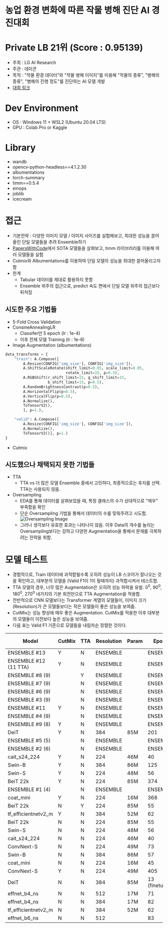 # 농업 환경 변화에 따른 작물 병해 진단 AI 경진대회

# Private LB 21위 (Score : 0.95139)
- 주최 : LG AI Research
- 주관 : 데이콘
- 목적 : "작물 환경 데이터"와 "작물 병해 이미지"를 이용해 "작물의 종류", "병해의 종류", "병해의 진행 정도"를 진단하는 AI 모델 개발
- [대회 링크](https://dacon.io/competitions/official/235870/overview/description)

# Dev Environment
- OS : Windows 11 + WSL2 (Ubuntu 20.04 LTS)
- GPU : Colab Pro or Kaggle

# Library
- wandb 
- opencv-python-headless==4.1.2.30 
- albumentations 
- torch-summary 
- timm==0.5.4 
- einops 
- joblib 
- icecream

# 접근
- 기본전략 : 다양한 이미지 모델 / 이미지 사이즈를 실험해보고, 최대한 성능을 끌어올린 단일 모델들을 추려 Ensemble하기
- [PapersWithCode](https://paperswithcode.com/)에서 SOTA 모델들을 살펴보고, timm 라이브러리를 이용해 여러 모델들을 실험
- Cutmix와 Albumentations를 이용하여 단일 모델의 성능을 최대한 끌어올리고자 함
- 한계
    - Tabular 데이터를 제대로 활용하지 못함
    - Ensemble 위주의 접근으로, predict 속도 면에서 단일 모델 위주의 접근보다 뒤처짐

## 시도한 주요 기법들
- 5-Fold Cross Validation
- ConsineAnnealingLR
    - Classifer만 5 epoch (lr : 1e-4)
    - 이후 전체 모델 Training (lr : 1e-6)
- Image Augmentation (albumentations)
```python
data_transforms = {
    "train": A.Compose([
        A.Resize(CONFIG['img_size'], CONFIG['img_size']),
        A.ShiftScaleRotate(shift_limit=0.05, scale_limit=0.05,
                           rotate_limit=15, p=0.5),
        A.RGBShift(r_shift_limit=15, g_shift_limit=15,
                   b_shift_limit=15, p=0.5),
        A.RandomBrightnessContrast(p=0.5),
        A.HorizontalFlip(p=0.5),
        A.VerticalFlip(p=0.5),
        A.Normalize(),
        ToTensorV2(),
        ], p=1.),

    "valid": A.Compose([
        A.Resize(CONFIG['img_size'], CONFIG['img_size']),
        A.Normalize(),
        ToTensorV2()], p=1.)
}
```
- Cutmix

## 시도했으나 채택되지 못한 기법들
- TTA
    - TTA vs 더 많은 모델 Ensemble 중에서 고민하다, 최종적으로는 후자를 선택. TTA는 사용되지 않음.
- Oversampling
    - EDA를 통해 데이터를 살펴보았을 때, 특정 클래스의 수가 상대적으로 "매우" 부족함을 확인
    - 단순 Oversampling 기법을 통해서 데이터의 수를 맞춰주려고 시도함.
    ![Oversampling Image](https://i.imgur.com/uBPlTpV.png)
    - 그러나 생각보다 유효한 효과는 나타나지 않음. 이후 Data의 개수를 늘리는 Oversampling보다는 강하고 다양한 Augmentation을 통해서 문제를 극복하려는 전략을 취함.

# 모델 테스트
- 경험적으로, Train 데이터에 과적합될수록 오히려 성능이 LB 스코어가 잘나오는 것을 확인하고, 대부분의 모델을 (Valid F1이 1이 될때까지) 과적합시켜서 테스트함. 
- TTA 모델의 경우, 너무 많은 Augmentation은 오히려 성능 하락을 유발. 0<sup>0</sup>, 90<sup>0</sup>, 180<sup>0</sup>, 270<sup>0</sup> 네가지의 기본 회전만으로 TTA Augmentation을 적용함.
- 전반적으로 CNN 모델보다는 Transformer 계열의 모델들이, 이미지 크기(Resolution)가 큰 모델들보다는 작은 모델들이 좋은 성능을 보여줌.
- CutMix는 성능 향상에 매우 좋은 Augmentation. CutMix를 적용한 이후 대부분의 모델들이 이전보다 높은 성능을 보여줌.
- 다음 표는 Valid F1 기준으로 모델들을 내림차순 정렬한 것이다.

| Model | CutMix | TTA | Resolution | Param | Epoch | Train F1 | Valid F1 | Public LB | Note |
|---|---|---|---|---|---|---|---|---|---|
| ENSEMBLE #13 | Y | N | ENSEMBLE |  | ENSEMBLE |  |  | 0.949678674 | original_finecutmix_effnetv2m_swin_deit_b4ns512_coatmini224_beit224in22k_cait224_swinS224_convnextS224 |
| ENSEMBLE   #12 (11 TTA) | Y | N | ENSEMBLE |  | ENSEMBLE |  |  | 0.948370833 | finecutmix_TTA_effnetv2m_swin_deit_b4ns512_coatmini224_beit224in22k_cait224_swinS224_convnextS224 |
| ENSEMBLE #8 (9) |  | Y | ENSEMBLE |  | ENSEMBLE |  |  | 0.948030037 | effnetv2m(62)_swin(57)_deit_b4ns512_coatmini224_beit224in22k_cait224_swinS224_convnextS224_TTA |
| ENSEMBLE   #7 (9) |  | N | ENSEMBLE |  | ENSEMBLE |  |  | 0.947822635 | effnetv2m(62)_swin(57)_deit_b4ns512_coatmini224_beit224in22k_cait224_swinS224_convnextS224 |
| ENSEMBLE #6 (9) |  | N | ENSEMBLE |  | ENSEMBLE |  |  | 0.947634928 | effnetv2m(62)_swin(57)_deit_b4ns512_coatmini224_beit224in22k_cait224_[B]swinS224_convnextS224 |
| ENSEMBLE   #3 (9) |  | N | ENSEMBLE |  | ENSEMBLE |  |  | 0.946883266 | effnetv2m(3)_swin(3)_deit_b4ns512_coatmini224_beit224in22k_cait224_swinS224_convnextS224 |
| ENSEMBLE #11 | Y | N | ENSEMBLE |  | ENSEMBLE |  |  | 0.946642688 | finecutmix_effnetv2m_swin_deit_b4ns512(160)_coatmini224_beit224in22k_cait224_swinS224_convnextS224 |
| ENSEMBLE   #4 (9) |  | N | ENSEMBLE |  | ENSEMBLE |  |  | 0.946176973 | effnetv2m(3)_swin(3)_deit_b4ns512_coatmini224_beit224in22k_cait224_[B]swinS224_convnextS224 |
| ENSEMBLE #9 (8) | Y | N | ENSEMBLE |  | ENSEMBLE |  |  | 0.946096307 | effnetv2m_swin_deit_coatmini224_beit224in22k_cait224_swinS224_convnextS224 |
| DeiT | Y | N | 384 | 85M | 201 | 0.8811 | 1 | 0.945885493 | w |
| ENSEMBLE #5 (5) |  | N | ENSEMBLE |  | ENSEMBLE |  |  | 0.94480485 | coatmini224_beit224in22k_cait224_[B]swinS224_convnextS224 |
| ENSEMBLE   #2 (6) |  | N | ENSEMBLE |  | ENSEMBLE |  |  | 0.944121324 | effnetv2m(3)_swinB(3)_deit_b4ns512_coatmini224 |
| cait_s24_224 | Y | N | 224 | 46M | 40 | 0.7338 | 1 | 0.942474188 |  |
| Swin-B | Y | N | 384 | 86M | 125 | 0.8078 | 1 | 0.941872109 |  |
| Swin-S | Y | N | 224 | 48M | 56 | 0.8685 | 1 | 0.941198225 | swin_small_patch4_window7_224 |
| BeiT   22k | Y | N | 224 | 85M | 374 | 0.8792 | 1 | 0.941053769 | beit_base_patch16_224_in22k |
| ENSEMBLE #1 (4) |  | N | ENSEMBLE |  | ENSEMBLE |  |  | 0.939868495 | effnetv2m(3)_swinB(3)_deit_b4ns(50) |
| coat_mini | Y | N | 224 | 16M | 368 | 0.7699 | 1 | 0.937212932 |  |
| BeiT 22k | N | Y | 224 | 85M | 55 |  | 1 | 0.935879431 | beit_base_patch16_224_in22k |
| tf_efficientnetv2_m | Y | N | 384 | 52M | 62 | 0.7111 | 1 | 0.93544119 | tf_efficientnetv2_m |
| BeiT 22k | N | N | 224 | 85M | 55 | 0.9918 | 1 | 0.935041547 | beit_base_patch16_224_in22k |
| Swin-S | N | N | 224 | 48M | 56 | 0.9968 | 1 | 0.934686009 | swin_small_patch4_window7_224 |
| cait_s24_224 | N | N | 224 | 46M | 40 | 0.9913 | 1 | 0.932752062 |  |
| ConvNext-S | N | N | 224 | 49M | 73 | 0.9967 | 1 | 0.932625441 | convnext_small |
| Swin-B | N | N | 384 | 86M | 57 | 0.9959 | 1 | 0.932183115 | swin_base_patch4_window12_384 |
| coat_mini | N | N | 224 | 16M | 45 | 0.9968 | 1 | 0.931627762 |  |
| ConvNext-S | Y | N | 224 | 49M | 405 |  | 1 | 0.931021272 | convnext_small |
| DeiT | N | N | 384 | 85M | 13   (finetune) | 0.9878 | 0.9952 | 0.927680222 | deit_base_distilled_patch16_384 |
| effnet_b4_ns | N | N | 512 | 17M | 71 | 0.9893 | 1 | 0.927216641 | tf_efficientnet_b4_ns |
| effnet_b4_ns | N | N | 384 | 17M | 82 | 0.9896 | 1 | 0.925359356 | tf_efficientnet_b4_ns |
| tf_efficientnetv2_m | N | N | 384 | 52M | 62 | 0.9926 | 1 | 0.925318381 | tf_efficientnetv2_m |
| effnet_b6_ns | N | N | 512 | 　 | 83 | 0.994 | 1 | 0.908087196 | tf_efficientnet_b6_ns |


